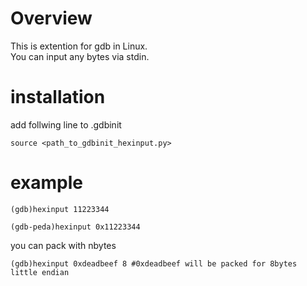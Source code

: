 # Overview
This is extention for gdb in Linux.  
You can input any bytes via stdin.  

# installation  
add follwing line to .gdbinit  
```
source <path_to_gdbinit_hexinput.py>
```
# example  
```
(gdb)hexinput 11223344
```

```
(gdb-peda)hexinput 0x11223344
```

you can pack with nbytes
```
(gdb)hexinput 0xdeadbeef 8 #0xdeadbeef will be packed for 8bytes little endian
```
